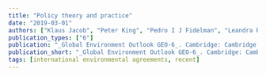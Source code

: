 ```yaml
---
title: "Policy theory and practice"
date: "2019-03-01"
authors: ["Klaus Jacob", "Peter King", "Pedro I J Fidelman", "Leandra R Goncalves", "James Hollway", "Sebastian Sewerin"]
publication_types: ["6"]
publication: "_Global Environment Outlook GEO-6_. Cambridge: Cambridge University Press, pp. 283--300"
publication_short: "_Global Environment Outlook GEO-6_. Cambridge: Cambridge University Press, pp. 283--300"
tags: [international environmental agreements, recent]
---
```


